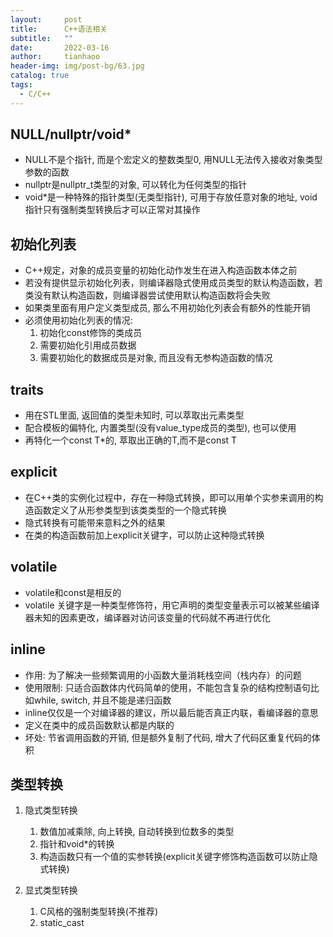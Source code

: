 ```yaml
---
layout:     post
title:      C++语法相关
subtitle:   ""
date:       2022-03-16
author:     tianhaoo
header-img: img/post-bg/63.jpg
catalog: true
tags:
  - C/C++
---
```




## NULL/nullptr/void*

* NULL不是个指针, 而是个宏定义的整数类型0, 用NULL无法传入接收对象类型参数的函数
* nullptr是nullptr_t类型的对象, 可以转化为任何类型的指针
* void*是一种特殊的指针类型(无类型指针), 可用于存放任意对象的地址, void指针只有强制类型转换后才可以正常对其操作

## 初始化列表
* C++规定，对象的成员变量的初始化动作发生在进入构造函数本体之前
* 若没有提供显示初始化列表，则编译器隐式使用成员类型的默认构造函数，若类没有默认构造函数，则编译器尝试使用默认构造函数将会失败
* 如果类里面有用户定义类型成员, 那么不用初始化列表会有额外的性能开销
* 必须使用初始化列表的情况:
  1. 初始化const修饰的类成员
  2. 需要初始化引用成员数据
  3. 需要初始化的数据成员是对象, 而且没有无参构造函数的情况

## traits

* 用在STL里面, 返回值的类型未知时, 可以萃取出元素类型
* 配合模板的偏特化, 内置类型(没有value_type成员的类型), 也可以使用
* 再特化一个const T*的, 萃取出正确的T,而不是const T

## explicit

* 在C++类的实例化过程中，存在一种隐式转换，即可以用单个实参来调用的构造函数定义了从形参类型到该类类型的一个隐式转换
* 隐式转换有可能带来意料之外的结果
* 在类的构造函数前加上explicit关键字，可以防止这种隐式转换



## volatile

* volatile和const是相反的
* volatile 关键字是一种类型修饰符，用它声明的类型变量表示可以被某些编译器未知的因素更改，编译器对访问该变量的代码就不再进行优化

## inline

* 作用: 为了解决一些频繁调用的小函数大量消耗栈空间（栈内存）的问题
* 使用限制: 只适合函数体内代码简单的使用，不能包含复杂的结构控制语句比如while, switch, 并且不能是递归函数
* inline仅仅是一个对编译器的建议，所以最后能否真正内联，看编译器的意思
* 定义在类中的成员函数默认都是内联的
* 坏处: 节省调用函数的开销, 但是额外复制了代码, 增大了代码区重复代码的体积

## 类型转换

1. 隐式类型转换

   1. 数值加减乘除, 向上转换, 自动转换到位数多的类型
   2. 指针和void*的转换
   3. 构造函数只有一个值的实参转换(explicit关键字修饰构造函数可以防止隐式转换)

2. 显式类型转换
   1. C风格的强制类型转换(不推荐)
   2. static_cast